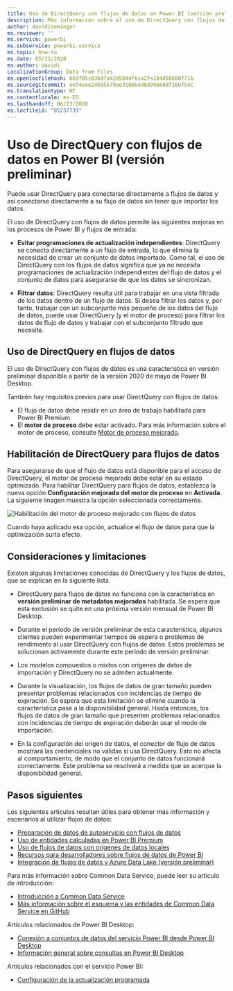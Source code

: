 ```yaml
---
title: Uso de DirectQuery con flujos de datos en Power BI (versión preliminar)
description: Más información sobre el uso de DirectQuery con flujos de datos en Power BI
author: davidiseminger
ms.reviewer: ''
ms.service: powerbi
ms.subservice: powerbi-service
ms.topic: how-to
ms.date: 05/21/2020
ms.author: davidi
LocalizationGroup: Data from files
ms.openlocfilehash: 669f05c03bd7a42d5b44f6ca2fa1b4d58680f71b
ms.sourcegitcommit: eef4eee24695570ae3186b4d8d99660df16bf54c
ms.translationtype: HT
ms.contentlocale: es-ES
ms.lasthandoff: 06/23/2020
ms.locfileid: "85237739"
---
```

# <a name="use-directquery-with-dataflows-in-power-bi-preview"></a>Uso de DirectQuery con flujos de datos en Power BI (versión preliminar)

Puede usar DirectQuery para conectarse directamente a flujos de datos y así conectarse directamente a su flujo de datos sin tener que importar los datos. 

El uso de DirectQuery con flujos de datos permite las siguientes mejoras en los procesos de Power BI y flujos de entrada:

* **Evitar programaciones de actualización independientes**: DirectQuery se conecta directamente a un flujo de entrada, lo que elimina la necesidad de crear un conjunto de datos importado. Como tal, el uso de DirectQuery con los flujos de datos significa que ya no necesita programaciones de actualización independientes del flujo de datos y el conjunto de datos para asegurarse de que los datos se sincronizan.

* **Filtrar datos**: DirectQuery resulta útil para trabajar en una vista filtrada de los datos dentro de un flujo de datos. Si desea filtrar los datos y, por tanto, trabajar con un subconjunto más pequeño de los datos del flujo de datos, puede usar DirectQuery (y el motor de proceso) para filtrar los datos de flujo de datos y trabajar con el subconjunto filtrado que necesite.


## <a name="using-directquery-for-dataflows"></a>Uso de DirectQuery en flujos de datos

El uso de DirectQuery con flujos de datos es una característica en versión preliminar disponible a partir de la versión 2020 de mayo de Power BI Desktop. 

También hay requisitos previos para usar DirectQuery con flujos de datos:

* El flujo de datos debe residir en un área de trabajo habilitada para Power BI Premium
* El **motor de proceso** debe estar activado. Para más información sobre el motor de proceso, consulte [Motor de proceso mejorado](service-dataflows-enhanced-compute-engine.md).

## <a name="enable-directquery-for-dataflows"></a>Habilitación de DirectQuery para flujos de datos

Para asegurarse de que el flujo de datos está disponible para el acceso de DirectQuery, el motor de proceso mejorado debe estar en su estado optimizado. Para habilitar DirectQuery para flujos de datos, establezca la nueva opción **Configuración mejorada del motor de proceso** en **Activada**. La siguiente imagen muestra la opción seleccionada correctamente.

![Habilitación del motor de proceso mejorado con flujos de datos](media/service-dataflows-directquery/dataflows-directquery-01.png)

Cuando haya aplicado esa opción, actualice el flujo de datos para que la optimización surta efecto. 


## <a name="considerations-and-limitations"></a>Consideraciones y limitaciones

Existen algunas limitaciones conocidas de DirectQuery y los flujos de datos, que se explican en la siguiente lista.

* DirectQuery para flujos de datos no funciona con la característica en **versión preliminar de metadatos mejorados** habilitada. Se espera que esta exclusión se quite en una próxima versión mensual de Power BI Desktop.

* Durante el período de versión preliminar de esta característica, algunos clientes pueden experimentar tiempos de espera o problemas de rendimiento al usar DirectQuery con flujos de datos. Estos problemas se solucionan activamente durante este período de versión preliminar.

* Los modelos compuestos o mixtos con orígenes de datos de importación y DirectQuery no se admiten actualmente.

* Durante la visualización, los flujos de datos de gran tamaño pueden presentar problemas relacionados con incidencias de tiempo de expiración. Se espera que esta limitación se elimine cuando la característica pase a la disponibilidad general. Hasta entonces, los flujos de datos de gran tamaño que presenten problemas relacionados con incidencias de tiempo de expiración deberán usar el modo de importación.

* En la configuración del origen de datos, el conector de flujo de datos mostrará las credenciales no válidas si usa DirectQuery. Esto no afecta al comportamiento, de modo que el conjunto de datos funcionará correctamente. Este problema se resolverá a medida que se acerque la disponibilidad general.



## <a name="next-steps"></a>Pasos siguientes

Los siguientes artículos resultan útiles para obtener más información y escenarios al utilizar flujos de datos:

* [Preparación de datos de autoservicio con flujos de datos](service-dataflows-overview.md)
* [Uso de entidades calculadas en Power BI Premium](service-dataflows-computed-entities-premium.md)
* [Uso de flujos de datos con orígenes de datos locales](service-dataflows-on-premises-gateways.md)
* [Recursos para desarrolladores sobre flujos de datos de Power BI](service-dataflows-developer-resources.md)
* [Integración de flujos de datos y Azure Data Lake (versión preliminar)](service-dataflows-azure-data-lake-integration.md)

Para más información sobre Common Data Service, puede leer su artículo de introducción:
* [Introducción a Common Data Service](https://docs.microsoft.com/powerapps/common-data-model/overview)
* [Más información sobre el esquema y las entidades de Common Data Service en GitHub](https://github.com/Microsoft/CDM)

Artículos relacionados de Power BI Desktop:

* [Conexión a conjuntos de datos del servicio Power BI desde Power BI Desktop](../connect-data/desktop-report-lifecycle-datasets.md)
* [Información general sobre consultas en Power BI Desktop](desktop-query-overview.md)

Artículos relacionados con el servicio Power BI:
* [Configuración de la actualización programada](../connect-data/refresh-scheduled-refresh.md)
